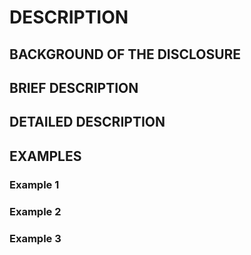 # DESCRIPTION

## BACKGROUND OF THE DISCLOSURE

## BRIEF DESCRIPTION

## DETAILED DESCRIPTION

## EXAMPLES

### Example 1

### Example 2

### Example 3

